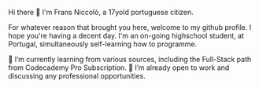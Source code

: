 Hi there 👋 
I'm Frans Niccolò, a 17yold portuguese citizen.

For whatever reason that brought you here, welcome to my github profile. I hope you're having a decent day. 
I'm an on-going highschool student, at Portugal, simultaneously self-learning how to programme.

🌱 I’m currently learning from various sources, including the Full-Stack path from Codecademy Pro Subscription.
🤝 I’m already open to work and discussing any professional opportunities.























